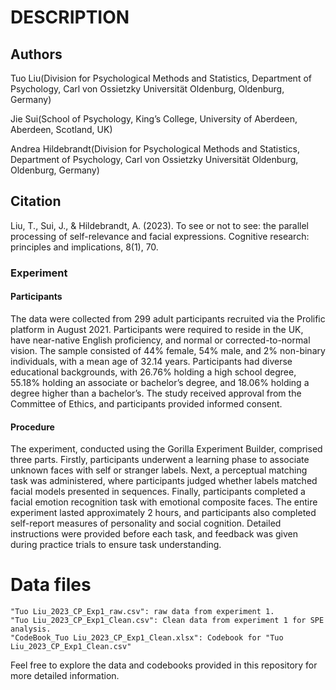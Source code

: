# DESCRIPTION

## Authors

Tuo Liu(Division for Psychological Methods and Statistics, Department of Psychology, Carl von Ossietzky Universität Oldenburg, Oldenburg, Germany)

Jie Sui(School of Psychology, King’s College, University of Aberdeen, Aberdeen, Scotland, UK)

Andrea Hildebrandt(Division for Psychological Methods and Statistics, Department of Psychology, Carl von Ossietzky Universität Oldenburg, Oldenburg, Germany)

## Citation
Liu, T., Sui, J., & Hildebrandt, A. (2023). To see or not to see: the parallel processing of self-relevance and facial expressions. Cognitive research: principles and implications, 8(1), 70.

### Experiment 

#### Participants

The data were collected from 299 adult participants recruited via the Prolific platform in August 2021. Participants were required to reside in the UK, have near-native English proficiency, and normal or corrected-to-normal vision. The sample consisted of 44% female, 54% male, and 2% non-binary individuals, with a mean age of 32.14 years. Participants had diverse educational backgrounds, with 26.76% holding a high school degree, 55.18% holding an associate or bachelor’s degree, and 18.06% holding a degree higher than a bachelor’s. The study received approval from the Committee of Ethics, and participants provided informed consent.

#### Procedure

The experiment, conducted using the Gorilla Experiment Builder, comprised three parts. Firstly, participants underwent a learning phase to associate unknown faces with self or stranger labels. Next, a perceptual matching task was administered, where participants judged whether labels matched facial models presented in sequences. Finally, participants completed a facial emotion recognition task with emotional composite faces. The entire experiment lasted approximately 2 hours, and participants also completed self-report measures of personality and social cognition. Detailed instructions were provided before each task, and feedback was given during practice trials to ensure task understanding.

# Data files

```
"Tuo Liu_2023_CP_Exp1_raw.csv": raw data from experiment 1.
"Tuo Liu_2023_CP_Exp1_Clean.csv": Clean data from experiment 1 for SPE analysis.
"CodeBook_Tuo Liu_2023_CP_Exp1_Clean.xlsx": Codebook for "Tuo Liu_2023_CP_Exp1_Clean.csv"

```

Feel free to explore the data and codebooks provided in this repository for more detailed information.
